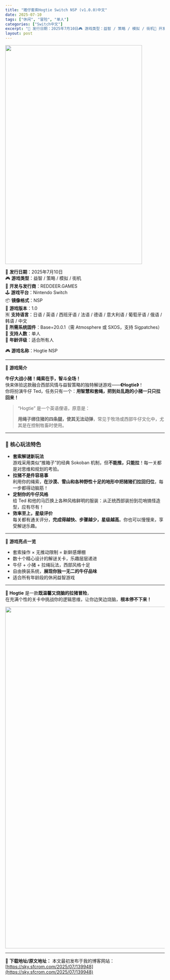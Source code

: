 ```yaml
---
title: "猪仔套索Hogtie Switch NSP (v1.0.0)中文"
date: 2025-07-10
tags: ["休闲", "冒险", "单人"]
categories: ["Switch中文"]
excerpt: "📅 发行日期：2025年7月10日🎮 游戏类型：益智 / 策略 / 模拟 / 街机🏢 开发与发行商：REDDEER.GAMES🕹️ 游戏平台：Nintendo Switch📦 镜像格式：NSP📌 游戏版本：1.0🈶 支持语言：日语 / 英语 / 西班牙语 / 法语 / 德语 / 意大利语 / 葡萄牙&hellip;"
layout: post
---
```


<img class="aligncenter size-full wp-image-139939" src="https://sky.sfcrom.com/wp-content/uploads/2025/07/2025071012174089.webp" alt="" width="432" height="692" />
<p data-start="30" data-end="351">📅 <strong data-start="33" data-end="41">发行日期</strong>：2025年7月10日<br data-start="52" data-end="55" />🎮 <strong data-start="58" data-end="66">游戏类型</strong>：益智 / 策略 / 模拟 / 街机<br data-start="84" data-end="87" />🏢 <strong data-start="90" data-end="100">开发与发行商</strong>：REDDEER.GAMES<br data-start="114" data-end="117" />🕹️ <strong data-start="121" data-end="129">游戏平台</strong>：Nintendo Switch<br data-start="145" data-end="148" />📦 <strong data-start="151" data-end="159">镜像格式</strong>：NSP<br data-start="163" data-end="166" />📌 <strong data-start="169" data-end="177">游戏版本</strong>：1.0<br data-start="181" data-end="184" />🈶 <strong data-start="187" data-end="195">支持语言</strong>：日语 / 英语 / 西班牙语 / 法语 / 德语 / 意大利语 / 葡萄牙语 / 俄语 / 韩语 / 中文<br data-start="249" data-end="252" />🔧 <strong data-start="255" data-end="265">所需系统固件</strong>：Base=20.0.1（需 Atmosphere 或 SXOS，支持 Sigpatches）<br data-start="312" data-end="315" />👥 <strong data-start="318" data-end="326">支持人数</strong>：单人<br data-start="329" data-end="332" />🔞 <strong data-start="335" data-end="343">年龄评级</strong>：适合所有人</p>
<p data-start="353" data-end="375">🎮 <strong data-start="356" data-end="364">游戏名称</strong>：Hogtie NSP</p>


<hr data-start="377" data-end="380" />
<p data-start="382" data-end="393">🐷 <strong data-start="385" data-end="393">游戏简介</strong></p>
<p data-start="395" data-end="505"><strong data-start="395" data-end="416">牛仔大战小猪！绳索在手，智斗全场！</strong><br data-start="416" data-end="419" />快来体验这款融合西部风情与益智策略的独特解谜游戏——<strong data-start="445" data-end="457">《Hogtie》</strong>！<br data-start="458" data-end="461" />你将扮演牛仔 Ted，任务只有一个：<strong data-start="479" data-end="505">用智慧和套绳，把到处乱跑的小猪一只只拉回来！</strong></p>

<blockquote>
<p data-start="0" data-end="21">“Hogtie” 是一个英语俚语，原意是：</p>
<p data-start="25" data-end="73"><strong data-start="25" data-end="46">用绳子绑住猪的四条腿，使其无法动弹</strong>，常见于牧场或西部牛仔文化中，尤其是在控制牲畜时使用。</p>
</blockquote>

<hr data-start="507" data-end="510" />

<h3 data-start="512" data-end="529">🤠 <strong data-start="519" data-end="529">核心玩法特色</strong></h3>
<ul>
 	<li data-start="533" data-end="603"><strong data-start="533" data-end="544">套索解谜新玩法</strong><br data-start="544" data-end="547" />游戏采用类似“推箱子”的经典 Sokoban 机制，但<strong data-start="576" data-end="587">不能推，只能拉</strong>！每一关都是对思维和规划的考验。</li>
 	<li data-start="607" data-end="670"><strong data-start="607" data-end="619">拉猪不是件容易事</strong><br data-start="619" data-end="622" />利用你的绳索，<strong data-start="631" data-end="660">在沙漠、雪山和各种野性十足的地形中把猪猪们拉回归位</strong>，每一步都得动脑筋！</li>
 	<li data-start="674" data-end="734"><strong data-start="674" data-end="686">定制你的牛仔风格</strong><br data-start="686" data-end="689" />给 Ted 和他的马匹换上各种风格鲜明的服装：从正统西部装扮到花哨搞怪造型，应有尽有！</li>
 	<li data-start="738" data-end="800"><strong data-start="738" data-end="751">效率至上，星级评价</strong><br data-start="751" data-end="754" />每关都有通关评分，<strong data-start="765" data-end="784">完成得越快、步骤越少，星级越高</strong>。你也可以慢慢来，享受解谜乐趣。</li>
</ul>

<hr data-start="802" data-end="805" />
<p data-start="807" data-end="820">🌵 <strong data-start="810" data-end="820">游戏亮点一览</strong></p>

<ul>
 	<li data-start="824" data-end="846">套索操作 × 无推动限制 = 新鲜感爆棚</li>
 	<li data-start="849" data-end="870">数十个精心设计的解谜关卡，乐趣层层递进</li>
 	<li data-start="873" data-end="896">牛仔 + 小猪 + 拉绳玩法，西部风格十足</li>
 	<li data-start="899" data-end="924">自由换装系统，<strong data-start="906" data-end="922">展现你独一无二的牛仔品味</strong></li>
 	<li data-start="927" data-end="941">适合所有年龄段的休闲益智游戏</li>
</ul>

<hr data-start="943" data-end="946" />
<p data-start="948" data-end="1021">🐽 <strong data-start="951" data-end="961">Hogtie</strong> 是一款<strong data-start="965" data-end="980">既温馨又烧脑的拉猪冒险</strong>，<br data-start="981" data-end="984" />在充满个性的关卡中挑战你的逻辑思维，让你边笑边烧脑，<strong data-start="1010" data-end="1021">根本停不下来！</strong></p>
<img class="aligncenter size-full wp-image-139934" src="https://sky.sfcrom.com/wp-content/uploads/2025/07/202507101217376.webp" alt="" width="1920" height="1080" />

---
📖 **下载地址/原文地址：** 本文最初发布于我的博客网站：[https://sky.sfcrom.com/2025/07/139948](https://sky.sfcrom.com/2025/07/139948)
